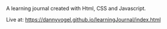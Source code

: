 A learning journal created with Html, CSS and Javascript. 

Live at: https://dannyvogel.github.io/learningJournal/index.html
